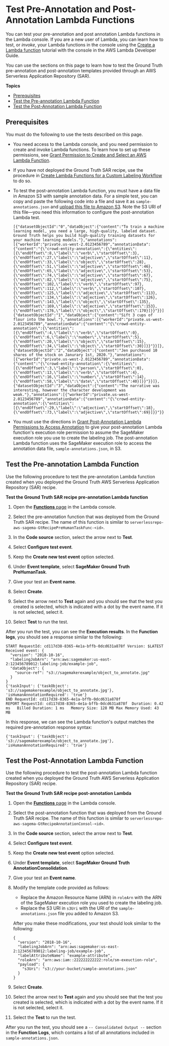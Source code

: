 # Test Pre\-Annotation and Post\-Annotation Lambda Functions<a name="sms-custom-templates-step3-lambda-test"></a>

You can test your pre\-annotation and post annotation Lambda functions in the Lambda console\. If you are a new user of Lambda, you can learn how to test, or *invoke*, your Lambda functions in the console using the [Create a Lambda function](https://docs.aws.amazon.com/lambda/latest/dg/getting-started-create-function.html#gettingstarted-zip-function) tutorial with the console in the AWS Lambda Developer Guide\.

You can use the sections on this page to learn how to test the Ground Truth pre\-annotation and post\-annotation templates provided through an AWS Serverless Application Repository \(SAR\)\. 

**Topics**
+ [Prerequisites](#sms-custom-templates-step3-lambda-test-pre)
+ [Test the Pre\-annotation Lambda Function](#sms-custom-templates-step3-lambda-test-pre-annotation)
+ [Test the Post\-Annotation Lambda Function](#sms-custom-templates-step3-lambda-test-post-annotation)

## Prerequisites<a name="sms-custom-templates-step3-lambda-test-pre"></a>

You must do the following to use the tests described on this page\.
+ You need access to the Lambda console, and you need permission to create and invoke Lambda functions\. To learn how to set up these permissions, see [Grant Permission to Create and Select an AWS Lambda Function](sms-custom-templates-step3-lambda-permissions.md#sms-custom-templates-step3-postlambda-create-perms)\.
+ If you have not deployed the Ground Truth SAR recipe, use the procedure in [Create Lambda Functions for a Custom Labeling Workflow](sms-custom-templates-step3-lambda-create.md) to do so\.
+ To test the post\-annotation Lambda function, you must have a data file in Amazon S3 with sample annotation data\. For a simple test, you can copy and paste the following code into a file and save it as `sample-annotations.json` and [upload this file to Amazon S3](https://docs.aws.amazon.com/AmazonS3/latest/userguide/upload-objects.html)\. Note the S3 URI of this file—you need this information to configure the post\-annotation Lambda test\.

  ```
  [{"datasetObjectId":"0","dataObject":{"content":"To train a machine learning model, you need a large, high-quality, labeled dataset. Ground Truth helps you build high-quality training datasets for your machine learning models."},"annotations":[{"workerId":"private.us-west-2.0123456789","annotationData":{"content":"{\"crowd-entity-annotation\":{\"entities\":[{\"endOffset\":8,\"label\":\"verb\",\"startOffset\":3},{\"endOffset\":27,\"label\":\"adjective\",\"startOffset\":11},{\"endOffset\":33,\"label\":\"object\",\"startOffset\":28},{\"endOffset\":51,\"label\":\"adjective\",\"startOffset\":46},{\"endOffset\":65,\"label\":\"adjective\",\"startOffset\":53},{\"endOffset\":74,\"label\":\"adjective\",\"startOffset\":67},{\"endOffset\":82,\"label\":\"adjective\",\"startOffset\":75},{\"endOffset\":102,\"label\":\"verb\",\"startOffset\":97},{\"endOffset\":112,\"label\":\"verb\",\"startOffset\":107},{\"endOffset\":125,\"label\":\"adjective\",\"startOffset\":113},{\"endOffset\":134,\"label\":\"adjective\",\"startOffset\":126},{\"endOffset\":143,\"label\":\"object\",\"startOffset\":135},{\"endOffset\":169,\"label\":\"adjective\",\"startOffset\":153},{\"endOffset\":176,\"label\":\"object\",\"startOffset\":170}]}}"}}]},{"datasetObjectId":"1","dataObject":{"content":"Sift 3 cups of flour into the bowl."},"annotations":[{"workerId":"private.us-west-2.0123456789","annotationData":{"content":"{\"crowd-entity-annotation\":{\"entities\":[{\"endOffset\":4,\"label\":\"verb\",\"startOffset\":0},{\"endOffset\":6,\"label\":\"number\",\"startOffset\":5},{\"endOffset\":20,\"label\":\"object\",\"startOffset\":15},{\"endOffset\":34,\"label\":\"object\",\"startOffset\":30}]}}"}}]},{"datasetObjectId":"2","dataObject":{"content":"Jen purchased 10 shares of the stock on Janurary 1st, 2020."},"annotations":[{"workerId":"private.us-west-2.0123456789","annotationData":{"content":"{\"crowd-entity-annotation\":{\"entities\":[{\"endOffset\":3,\"label\":\"person\",\"startOffset\":0},{\"endOffset\":13,\"label\":\"verb\",\"startOffset\":4},{\"endOffset\":16,\"label\":\"number\",\"startOffset\":14},{\"endOffset\":58,\"label\":\"date\",\"startOffset\":40}]}}"}}]},{"datasetObjectId":"3","dataObject":{"content":"The narrative was interesting, however the character development was weak."},"annotations":[{"workerId":"private.us-west-2.0123456789","annotationData":{"content":"{\"crowd-entity-annotation\":{\"entities\":[{\"endOffset\":29,\"label\":\"adjective\",\"startOffset\":18},{\"endOffset\":73,\"label\":\"adjective\",\"startOffset\":69}]}}"}}]}]
  ```
+ You must use the directions in [Grant Post\-Annotation Lambda Permissions to Access Annotation](sms-custom-templates-step3-lambda-permissions.md#sms-custom-templates-step3-postlambda-perms) to give your post\-annotation Lambda function's execution role permission to assume the SageMaker execution role you use to create the labeling job\. The post\-annotation Lambda function uses the SageMaker execution role to access the annotation data file, `sample-annotations.json`, in S3\.



## Test the Pre\-annotation Lambda Function<a name="sms-custom-templates-step3-lambda-test-pre-annotation"></a>

Use the following procedure to test the pre\-annotation Lambda function created when you deployed the Ground Truth AWS Serverless Application Repository \(SAR\) recipe\. 

**Test the Ground Truth SAR recipe pre\-annotation Lambda function**

1. Open the [**Functions** page](https://console.aws.amazon.com/lambda/home#/functions) in the Lambda console\.

1. Select the pre\-annotation function that was deployed from the Ground Truth SAR recipe\. The name of this function is similar to `serverlessrepo-aws-sagema-GtRecipePreHumanTaskFunc-<id>`\.

1. In the **Code source** section, select the arrow next to **Test**\.

1. Select **Configure test event**\.

1. Keep the **Create new test event** option selected\.

1. Under **Event template**, select **SageMaker Ground Truth PreHumanTask**\. 

1. Give your test an **Event name**\.

1. Select **Create**\.

1. Select the arrow next to **Test** again and you should see that the test you created is selected, which is indicated with a dot by the event name\. If it is not selected, select it\. 

1. Select **Test** to run the test\. 

After you run the test, you can see the **Execution results**\. In the **Function logs**, you should see a response similar to the following:

```
START RequestId: cd117d38-8365-4e1a-bffb-0dcd631a878f Version: $LATEST
Received event: {
  "version": "2018-10-16",
  "labelingJobArn": "arn:aws:sagemaker:us-east-2:123456789012:labeling-job/example-job",
  "dataObject": {
    "source-ref": "s3://sagemakerexample/object_to_annotate.jpg"
  }
}
{'taskInput': {'taskObject': 's3://sagemakerexample/object_to_annotate.jpg'}, 'isHumanAnnotationRequired': 'true'}
END RequestId: cd117d38-8365-4e1a-bffb-0dcd631a878f
REPORT RequestId: cd117d38-8365-4e1a-bffb-0dcd631a878f	Duration: 0.42 ms	Billed Duration: 1 ms	Memory Size: 128 MB	Max Memory Used: 43 MB
```

In this response, we can see the Lambda function's output matches the required pre\-annotation response syntax:

```
{'taskInput': {'taskObject': 's3://sagemakerexample/object_to_annotate.jpg'}, 'isHumanAnnotationRequired': 'true'}
```

## Test the Post\-Annotation Lambda Function<a name="sms-custom-templates-step3-lambda-test-post-annotation"></a>

Use the following procedure to test the post\-annotation Lambda function created when you deployed the Ground Truth AWS Serverless Application Repository \(SAR\) recipe\. 

**Test the Ground Truth SAR recipe post\-annotation Lambda**

1. Open the [**Functions** page](https://console.aws.amazon.com/lambda/home#/functions) in the Lambda console\.

1. Select the post\-annotation function that was deployed from the Ground Truth SAR recipe\. The name of this function is similar to `serverlessrepo-aws-sagema-GtRecipeAnnotationConsol-<id>`\.

1. In the **Code source** section, select the arrow next to **Test**\.

1. Select **Configure test event**\.

1. Keep the **Create new test event** option selected\.

1. Under **Event template**, select **SageMaker Ground Truth AnnotationConsolidation**\.

1. Give your test an **Event name**\.

1. Modify the template code provided as follows:
   + Replace the Amazon Resource Name \(ARN\) in `roleArn` with the ARN of the SageMaker execution role you used to create the labeling job\.
   + Replace the S3 URI in `s3Uri` with the URI of the `sample-annotations.json` file you added to Amazon S3\.

   After you make these modifications, your test should look similar to the following:

   ```
   {
     "version": "2018-10-16",
     "labelingJobArn": "arn:aws:sagemaker:us-east-2:123456789012:labeling-job/example-job",
     "labelAttributeName": "example-attribute",
     "roleArn": "arn:aws:iam::222222222222:role/sm-exeuction-role",
     "payload": {
       "s3Uri": "s3://your-bucket/sample-annotations.json"
     }
   }
   ```

1. Select **Create**\.

1. Select the arrow next to **Test** again and you should see that the test you created is selected, which is indicated with a dot by the event name\. If it is not selected, select it\. 

1. Select the **Test** to run the test\. 

After you run the test, you should see a `-- Consolidated Output --` section in the **Function Logs**, which contains a list of all annotations included in `sample-annotations.json`\.